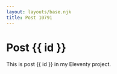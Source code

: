 ```yaml
---
layout: layouts/base.njk
title: Post 10791
---
```


# Post {{ id }}

This is post {{ id }} in my Eleventy project.

